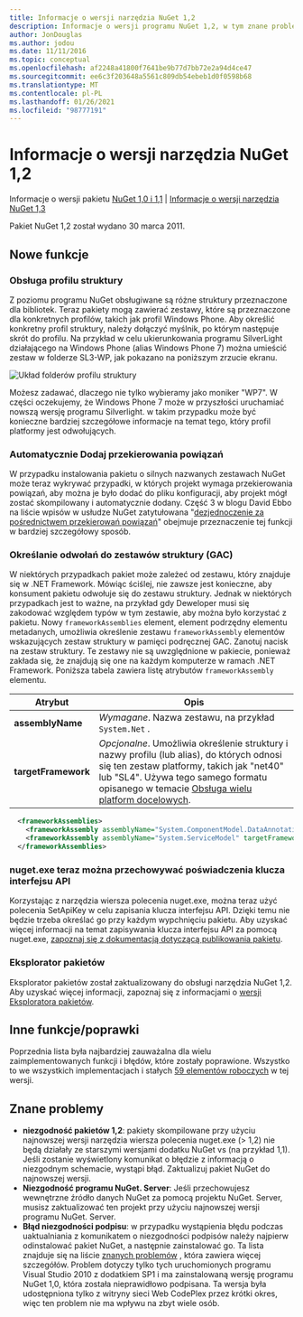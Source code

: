 ```yaml
---
title: Informacje o wersji narzędzia NuGet 1,2
description: Informacje o wersji programu NuGet 1,2, w tym znane problemy, poprawki błędów, dodane funkcje i DCR.
author: JonDouglas
ms.author: jodou
ms.date: 11/11/2016
ms.topic: conceptual
ms.openlocfilehash: af2248a41800f7641be9b77d7bb72e2a94d4ce47
ms.sourcegitcommit: ee6c3f203648a5561c809db54ebeb1d0f0598b68
ms.translationtype: MT
ms.contentlocale: pl-PL
ms.lasthandoff: 01/26/2021
ms.locfileid: "98777191"
---
```

# <a name="nuget-12-release-notes"></a>Informacje o wersji narzędzia NuGet 1,2

Informacje o wersji pakietu [NuGet 1,0 i 1,1](../release-notes/nuget-1.1.md)  |  [Informacje o wersji narzędzia NuGet 1,3](../release-notes/nuget-1.3.md)

Pakiet NuGet 1,2 został wydano 30 marca 2011.

## <a name="new-features"></a>Nowe funkcje

### <a name="framework-profile-support"></a>Obsługa profilu struktury

Z poziomu programu NuGet obsługiwane są różne struktury przeznaczone dla bibliotek. Teraz pakiety mogą zawierać zestawy, które są przeznaczone dla konkretnych profilów, takich jak profil Windows Phone. Aby określić konkretny profil struktury, należy dołączyć myślnik, po którym następuje skrót do profilu. Na przykład w celu ukierunkowania programu SilverLight działającego na Windows Phone (alias Windows Phone 7) można umieścić zestaw w folderze SL3-WP, jak pokazano na poniższym zrzucie ekranu.

![Układ folderów profilu struktury](./media/framework-profile-support.png)

Możesz zadawać, dlaczego nie tylko wybieramy jako moniker "WP7". W części oczekujemy, że Windows Phone 7 może w przyszłości uruchamiać nowszą wersję programu Silverlight. w takim przypadku może być konieczne bardziej szczegółowe informacje na temat tego, który profil platformy jest odwołujących.

### <a name="automatically-add-binding-redirects"></a>Automatycznie Dodaj przekierowania powiązań

W przypadku instalowania pakietu o silnych nazwanych zestawach NuGet może teraz wykrywać przypadki, w których projekt wymaga przekierowania powiązań, aby można je było dodać do pliku konfiguracji, aby projekt mógł zostać skompilowany i automatycznie dodany. Część 3 w blogu David Ebbo na liście wpisów w usłudze NuGet zatytułowana "[dezjednoczenie za pośrednictwem przekierowań powiązań](http://blog.davidebbo.com/2011/01/nuget-versioning-part-3-unification-via.html)" obejmuje przeznaczenie tej funkcji w bardziej szczegółowy sposób.

<a name="framework-assembly-refs"></a>

### <a name="specifying-framework-assembly-references-gac"></a>Określanie odwołań do zestawów struktury (GAC)

W niektórych przypadkach pakiet może zależeć od zestawu, który znajduje się w .NET Framework. Mówiąc ściślej, nie zawsze jest konieczne, aby konsument pakietu odwołuje się do zestawu struktury. Jednak w niektórych przypadkach jest to ważne, na przykład gdy Deweloper musi się zakodować względem typów w tym zestawie, aby można było korzystać z pakietu. Nowy `frameworkAssemblies` element, element podrzędny elementu metadanych, umożliwia określenie zestawu `frameworkAssembly` elementów wskazujących zestaw struktury w pamięci podręcznej GAC. Zanotuj nacisk na zestaw struktury.
Te zestawy nie są uwzględnione w pakiecie, ponieważ zakłada się, że znajdują się one na każdym komputerze w ramach .NET Framework. Poniższa tabela zawiera listę atrybutów `frameworkAssembly` elementu.


|Atrybut |Opis|
|----------------|-----------|
|**assemblyName**|*Wymagane*. Nazwa zestawu, na przykład `System.Net` .|
|**targetFramework**|*Opcjonalne*. Umożliwia określenie struktury i nazwy profilu (lub alias), do których odnosi się ten zestaw platformy, takich jak "net40" lub "SL4". Używa tego samego formatu opisanego w temacie [Obsługa wielu platform docelowych](../create-packages/supporting-multiple-target-frameworks.md).|

```xml
  <frameworkAssemblies>
    <frameworkAssembly assemblyName="System.ComponentModel.DataAnnotations" targetFramework="net40" />
    <frameworkAssembly assemblyName="System.ServiceModel" targetFramework="net40" />
  </frameworkAssemblies>
```

### <a name="nugetexe-now-is-able-to-store-api-key-credentials"></a>nuget.exe teraz można przechowywać poświadczenia klucza interfejsu API

Korzystając z narzędzia wiersza polecenia nuget.exe, można teraz użyć polecenia SetApiKey w celu zapisania klucza interfejsu API. Dzięki temu nie będzie trzeba określać go przy każdym wypchnięciu pakietu. Aby uzyskać więcej informacji na temat zapisywania klucza interfejsu API za pomocą nuget.exe, [zapoznaj się z dokumentacją dotyczącą publikowania pakietu](../nuget-org/publish-a-package.md).

### <a name="package-explorer"></a>Eksplorator pakietów
Eksplorator pakietów został zaktualizowany do obsługi narzędzia NuGet 1,2. Aby uzyskać więcej informacji, zapoznaj się z informacjami o [wersji Eksploratora pakietów](http://nuget.codeplex.com/wikipage?title=New%20features%20in%20NuGet%20Package%20Explorer%201.0).

## <a name="other-featuresfixes"></a>Inne funkcje/poprawki

Poprzednia lista była najbardziej zauważalna dla wielu zaimplementowanych funkcji i błędów, które zostały poprawione. Wszystko to we wszystkich implementacjach i stałych [59 elementów roboczych](http://nuget.codeplex.com/workitem/list/advanced?keyword=&status=All&type=All&priority=All&release=NuGet%201.2&assignedTo=All&component=All&sortField=Votes&sortDirection=Descending&page=0) w tej wersji.

## <a name="known-issues"></a>Znane problemy

* **niezgodność pakietów 1,2**: pakiety skompilowane przy użyciu najnowszej wersji narzędzia wiersza polecenia nuget.exe (> 1,2) nie będą działały ze starszymi wersjami dodatku NuGet vs (na przykład 1,1). Jeśli zostanie wyświetlony komunikat o błędzie z informacją o niezgodnym schemacie, wystąpi błąd. Zaktualizuj pakiet NuGet do najnowszej wersji.
* **Niezgodność programu NuGet. Server**: Jeśli przechowujesz wewnętrzne źródło danych NuGet za pomocą projektu NuGet. Server, musisz zaktualizować ten projekt przy użyciu najnowszej wersji programu NuGet. Server.
* **Błąd niezgodności podpisu**: w przypadku wystąpienia błędu podczas uaktualniania z komunikatem o niezgodności podpisów należy najpierw odinstalować pakiet NuGet, a następnie zainstalować go. Ta lista znajduje się na liście [znanych problemów](../release-notes/known-issues.md) , która zawiera więcej szczegółów. Problem dotyczy tylko tych uruchomionych programu Visual Studio 2010 z dodatkiem SP1 i ma zainstalowaną wersję programu NuGet 1,0, która została nieprawidłowo podpisana. Ta wersja była udostępniona tylko z witryny sieci Web CodePlex przez krótki okres, więc ten problem nie ma wpływu na zbyt wiele osób.